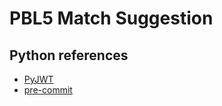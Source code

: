 # PBL5 Match Suggestion

## Python references

-   [PyJWT](https://pyjwt.readthedocs.io/en/stable/)
-   [pre-commit](https://pre-commit.com/)
